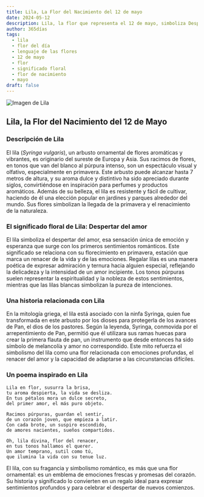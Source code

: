 ```yaml
---
title: Lila, La Flor del Nacimiento del 12 de mayo
date: 2024-05-12
description: Lila, la flor que representa el 12 de mayo, simboliza Despertar del amor. Descubre su fascinante historia, significado en el lenguaje de las flores y una poesía que celebra su belleza.
author: 365días
tags:
  - lila
  - flor del día
  - lenguaje de las flores
  - 12 de mayo
  - flor
  - significado floral
  - flor de nacimiento
  - mayo
draft: false
---
```


![Imagen de Lila](https://cdn.pixabay.com/photo/2019/05/05/21/02/lilac-4181712_640.jpg#center)


## Lila, la Flor del Nacimiento del 12 de Mayo

### Descripción de Lila

El lila (_Syringa vulgaris_), un arbusto ornamental de flores aromáticas y vibrantes, es originario del sureste de Europa y Asia. Sus racimos de flores, en tonos que van del blanco al púrpura intenso, son un espectáculo visual y olfativo, especialmente en primavera. Este arbusto puede alcanzar hasta 7 metros de altura, y su aroma dulce y distintivo ha sido apreciado durante siglos, convirtiéndose en inspiración para perfumes y productos aromáticos. Además de su belleza, el lila es resistente y fácil de cultivar, haciendo de él una elección popular en jardines y parques alrededor del mundo. Sus flores simbolizan la llegada de la primavera y el renacimiento de la naturaleza.

### El significado floral de Lila: Despertar del amor

El lila simboliza el despertar del amor, esa sensación única de emoción y esperanza que surge con los primeros sentimientos románticos. Este significado se relaciona con su florecimiento en primavera, estación que marca un renacer de la vida y de las emociones. Regalar lilas es una manera poética de expresar admiración y ternura hacia alguien especial, reflejando la delicadeza y la intensidad de un amor incipiente. Los tonos púrpuras suelen representar la espiritualidad y la nobleza de estos sentimientos, mientras que las lilas blancas simbolizan la pureza de intenciones.

### Una historia relacionada con Lila

En la mitología griega, el lila está asociado con la ninfa Syringa, quien fue transformada en este arbusto por los dioses para protegerla de los avances de Pan, el dios de los pastores. Según la leyenda, Syringa, conmovida por el arrepentimiento de Pan, permitió que él utilizara sus ramas huecas para crear la primera flauta de pan, un instrumento que desde entonces ha sido símbolo de melancolía y amor no correspondido. Este mito refuerza el simbolismo del lila como una flor relacionada con emociones profundas, el renacer del amor y la capacidad de adaptarse a las circunstancias difíciles.

### Un poema inspirado en Lila

```
Lila en flor, susurra la brisa,  
tu aroma despierta, la vida se desliza.  
En tus pétalos mora un dulce secreto,  
del primer amor, el más puro objeto.  

Racimos púrpuras, guardan el sentir,  
de un corazón joven, que empieza a latir.  
Con cada brote, un suspiro escondido,  
de amores nacientes, sueños compartidos.  

Oh, lila divina, flor del renacer,  
en tus tonos hallamos el querer.  
Un amor temprano, sutil como tú,  
que ilumina la vida con su tenue luz.  
```

El lila, con su fragancia y simbolismo romántico, es más que una flor ornamental: es un emblema de emociones frescas y promesas del corazón. Su historia y significado lo convierten en un regalo ideal para expresar sentimientos profundos y para celebrar el despertar de nuevos comienzos.
